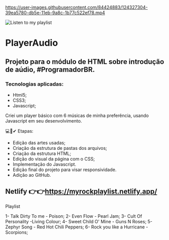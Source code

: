 

https://user-images.githubusercontent.com/84424883/124327304-39ea5780-db5e-11eb-9a8c-1b77c522ef78.mp4

![Listen to my playlist](https://user-images.githubusercontent.com/84424883/124326104-466db080-db5c-11eb-81aa-3e7e6c743fd7.png)
# PlayerAudio

## Projeto para o módulo de HTML sobre introdução de aúdio, #ProgramadorBR.

### Tecnologias aplicadas:

- Html5;
- CSS3;
- Javascript;

Criei um player básico com 6 músicas de minha preferência, usando Javascript em seu desenvolvimento.

💻🚀✔  Etapas:

- Edição das artes usadas;
- Criação da estrutura de pastas dos arquivos;
- Criação da estrutura HTML;
- Edição do visual da página com o CSS;
- Implementação do Javascript.
- Edição final do projeto para visar responsividade.
- Adição ao GitHub.

## Netlify 👉👉https://myrockplaylist.netlify.app/

Playlist

1- Talk Dirty To me - Poison;
2- Even Flow - Pearl Jam;
3- Cult Of Personality -Living Colour;
4- Sweet Child O' Mine - Guns N Roses;
5- Zephyr Song - Red Hot Chili Peppers;
6- Rock you like a Hurricane  - Scorpions;
